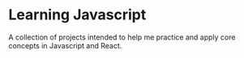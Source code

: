 # Learning Javascript 

A collection of projects intended to help me practice and apply core concepts in Javascript and React. 
